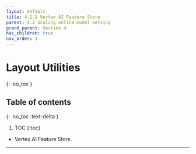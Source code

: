 ```yaml
---
layout: default
title: 4.2.1 Vertex AI Feature Store
parent: 4.2 Scaling online model serving
grand_parent: Section 4
has_children: true
nav_order: 1
---
```


# Layout Utilities
{: .no_toc }

## Table of contents
{: .no_toc .text-delta }

1. TOC
{:toc}


* Vertex AI Feature Store.

---